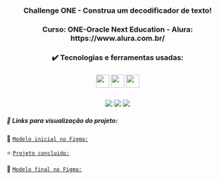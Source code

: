   <h3 align="center"> Challenge ONE - Construa um decodificador de texto! </h3>

  <h3 align="center">Curso: ONE-Oracle Next Education - Alura: https://www.alura.com.br/ </h3>
 
 
  <h3 align="center">✔️ Tecnologias e ferramentas usadas: </h3>
  
<h3 align="center"> <img src="https://user-images.githubusercontent.com/111543645/217710038-95ae8769-4eb4-4e57-80b0-f2e049ba5e49.png" width="30" height="30"/> <img src="https://user-images.githubusercontent.com/111543645/217708557-008f7034-d929-4436-98b6-c6aa8c0d346d.png" width="30" height="30"/> <img src="https://user-images.githubusercontent.com/111543645/217708445-49e790f6-fe23-4020-a6fb-d47027a87c45.png" width="30" height="30"/></h3>
<h3 align="center"> <img src="https://img.shields.io/badge/-Figma-05122A?style=flat&logo=figma&logoColor=007ACC"/> <img src="https://img.shields.io/badge/-Visual%20Studio%20Code-05122A?style=flat&logo=visual-studio-code&logoColor=007ACC"/> <img src="https://img.shields.io/badge/-Trello-05122A?style=flat&logo=trello&logoColor=007ACC"/></h3>


##### :hammer: Links para visualização do projeto:
:dart: [`Modelo inicial no Figma:`](https://www.figma.com/file/tvFEYhVfZTjdJ5P24RGV21/Alura-Challenge---Desafio-1---L%C3%B3gica?node-id=16%3A802)

:star: [`Projeto concluido:`](https://ha1000tong.github.io/Codificador-Alura-Oracle/)

:pushpin: [`Modelo final no Figma:`](https://www.figma.com/file/RYONldMtUCyxGElXcLC4yp/NavBarResponsivo?t=xLNQ9mDn5Bsw8HQi-6)
